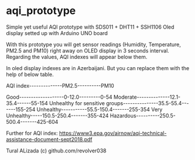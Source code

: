 # aqi_prototype
Simple yet useful AQI prototype with SDS011 + DHT11 + SSH1106 Oled display setted up with Arduino UNO board

With this prototype you will get sensor readings (Humidity, Temperature, PM2.5 and PM10) right away on OLED display in 3 seconds interval. Regarding the values, 
AQI indexes will appear below them.

In oled display indexes are in Azerbaijani. But you can replace them with the help of below table. 


AQI index--------------PM2.5----------PM10

Good-------------------0-12.0---------0-54
Moderate--------------12.1-35.4------55-154
Unhealthy 
for sensitive 
groups---------------35.5-55.4-------155-254
Unhealthy-----------55.5-150.4-------255-354
Very Unhealthy-----150.5-250.4-------355-424
Hazardous----------250.5-500.4-------425-604

Further for AQI index: https://www3.epa.gov/airnow/aqi-technical-assistance-document-sept2018.pdf

Tural ALizada (c)
github.com/revolver038
